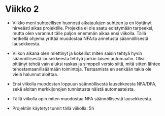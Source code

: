 # Viikko 2

* Viikko meni suhteellisen huonosti aikataulujen suhteen ja en löytänyt hirveästi aikaa projektille. Projektia ei ole saatu edistymään tarpeeksi, mutta olen varannut tälle paljon enemmän aikaa ensi viikolla. Tällä hetkellä ohjema yrittää muodostaa NFA:ta annetusta säännöllisestä lausekkeesta.
* Viikon aikana olen miettinyt ja kokeillut miten saisin tehtyä hyvin säännöllisestä lausekkeesta tehtyä jonkin laisen automaatin. Olisi pitiänyt tehdä vain aluksi raskas ja simppeli versio siitä, mitä sitten lähtee tehostamaan/lisäämään toimintoja. Testaamista en senkään takia ole vielä halunnut aloittaa. 
* Ensi viikolla muodostan loppuun säännöllisestä lausekkeesta NFA/DFA, sekä aloitan merkkijonojen tunnistusta näistä automaateista.

* Tällä viikolla opin miten muodostaa NFA säännöllisestä lausekkeesta. 
* Projektiin käytetyt tunnit tällä viikolla: 5h
